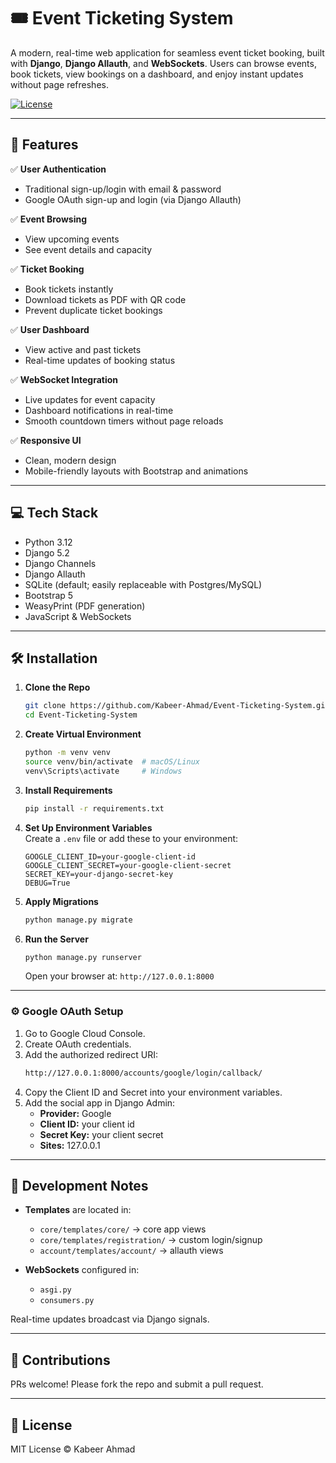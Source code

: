 # 🎟️ Event Ticketing System

A modern, real-time web application for seamless event ticket booking, built with **Django**, **Django Allauth**, and **WebSockets**. Users can browse events, book tickets, view bookings on a dashboard, and enjoy instant updates without page refreshes.

[![License](https://img.shields.io/badge/license-MIT-green.svg)](LICENSE)

---

## 🚀 Features

✅ **User Authentication**  
- Traditional sign-up/login with email & password  
- Google OAuth sign-up and login (via Django Allauth)  

✅ **Event Browsing**  
- View upcoming events  
- See event details and capacity  

✅ **Ticket Booking**  
- Book tickets instantly  
- Download tickets as PDF with QR code  
- Prevent duplicate ticket bookings  

✅ **User Dashboard**  
- View active and past tickets  
- Real-time updates of booking status  

✅ **WebSocket Integration**  
- Live updates for event capacity  
- Dashboard notifications in real-time  
- Smooth countdown timers without page reloads  

✅ **Responsive UI**  
- Clean, modern design  
- Mobile-friendly layouts with Bootstrap and animations  

---

## 💻 Tech Stack

- Python 3.12  
- Django 5.2  
- Django Channels  
- Django Allauth  
- SQLite (default; easily replaceable with Postgres/MySQL)  
- Bootstrap 5  
- WeasyPrint (PDF generation)  
- JavaScript & WebSockets  

---

## 🛠️ Installation

1. **Clone the Repo**
    ```bash
    git clone https://github.com/Kabeer-Ahmad/Event-Ticketing-System.git
    cd Event-Ticketing-System
    ```

2. **Create Virtual Environment**
    ```bash
    python -m venv venv
    source venv/bin/activate  # macOS/Linux
    venv\Scripts\activate     # Windows
    ```

3. **Install Requirements**
    ```bash
    pip install -r requirements.txt
    ```

4. **Set Up Environment Variables**  
   Create a `.env` file or add these to your environment:
    ```env
    GOOGLE_CLIENT_ID=your-google-client-id
    GOOGLE_CLIENT_SECRET=your-google-client-secret
    SECRET_KEY=your-django-secret-key
    DEBUG=True
    ```

5. **Apply Migrations**
    ```bash
    python manage.py migrate
    ```

6. **Run the Server**
    ```bash
    python manage.py runserver
    ```
   Open your browser at: `http://127.0.0.1:8000`

---

### ⚙️ Google OAuth Setup

1. Go to Google Cloud Console.  
2. Create OAuth credentials.  
3. Add the authorized redirect URI:
    ```txt
    http://127.0.0.1:8000/accounts/google/login/callback/
    ```
4. Copy the Client ID and Secret into your environment variables.  
5. Add the social app in Django Admin:
   - **Provider:** Google  
   - **Client ID:** your client id  
   - **Secret Key:** your client secret  
   - **Sites:** 127.0.0.1  

---

## 📝 Development Notes

- **Templates** are located in:
  - `core/templates/core/` → core app views  
  - `core/templates/registration/` → custom login/signup  
  - `account/templates/account/` → allauth views  

- **WebSockets** configured in:
  - `asgi.py`  
  - `consumers.py`  

Real-time updates broadcast via Django signals.

---

## 🤝 Contributions

PRs welcome! Please fork the repo and submit a pull request.

---

## 📄 License

MIT License © Kabeer Ahmad
